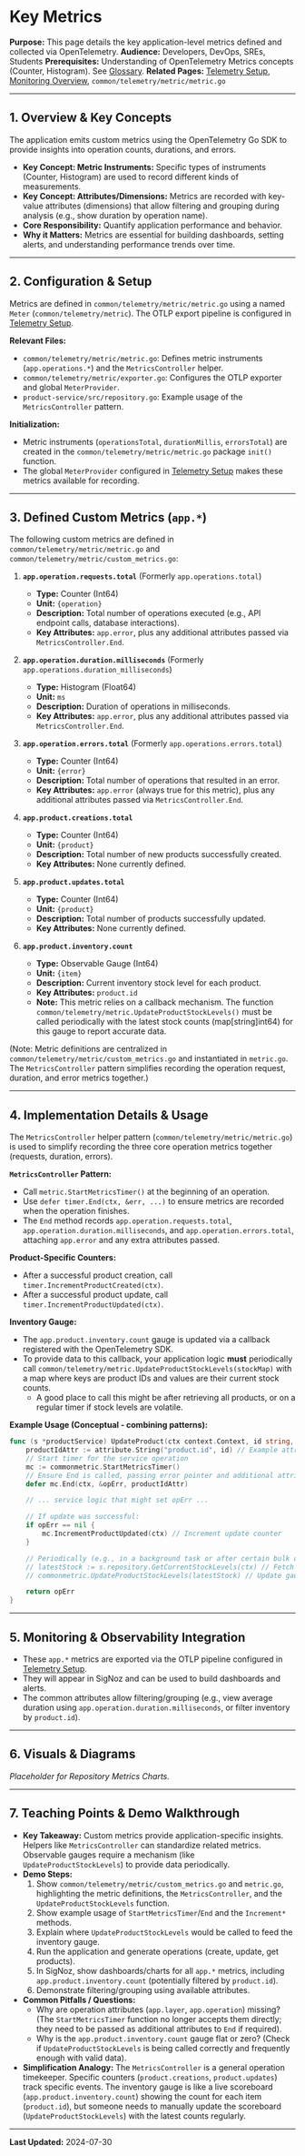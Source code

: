 # Key Metrics

**Purpose:** This page details the key application-level metrics defined and collected via OpenTelemetry.
**Audience:** Developers, DevOps, SREs, Students
**Prerequisites:** Understanding of OpenTelemetry Metrics concepts (Counter, Histogram). See [Glossary](../Glossary.md).
**Related Pages:** [Telemetry Setup](./Telemetry_Setup.md), [Monitoring Overview](./README.md), `common/telemetry/metric/metric.go`

---

## 1. Overview & Key Concepts

The application emits custom metrics using the OpenTelemetry Go SDK to provide insights into operation counts, durations, and errors.

*   **Key Concept: Metric Instruments:** Specific types of instruments (Counter, Histogram) are used to record different kinds of measurements.
*   **Key Concept: Attributes/Dimensions:** Metrics are recorded with key-value attributes (dimensions) that allow filtering and grouping during analysis (e.g., show duration by operation name).
*   **Core Responsibility:** Quantify application performance and behavior.
*   **Why it Matters:** Metrics are essential for building dashboards, setting alerts, and understanding performance trends over time.

---

## 2. Configuration & Setup

Metrics are defined in `common/telemetry/metric/metric.go` using a named `Meter` (`common/telemetry/metric`). The OTLP export pipeline is configured in [Telemetry Setup](./Telemetry_Setup.md).

**Relevant Files:**
*   `common/telemetry/metric/metric.go`: Defines metric instruments (`app.operations.*`) and the `MetricsController` helper.
*   `common/telemetry/metric/exporter.go`: Configures the OTLP exporter and global `MeterProvider`.
*   `product-service/src/repository.go`: Example usage of the `MetricsController` pattern.

**Initialization:**
*   Metric instruments (`operationsTotal`, `durationMillis`, `errorsTotal`) are created in the `common/telemetry/metric/metric.go` package `init()` function.
*   The global `MeterProvider` configured in [Telemetry Setup](./Telemetry_Setup.md) makes these metrics available for recording.

---

## 3. Defined Custom Metrics (`app.*`)

The following custom metrics are defined in `common/telemetry/metric/metric.go` and `common/telemetry/metric/custom_metrics.go`:

1.  **`app.operation.requests.total`** (Formerly `app.operations.total`)
    *   **Type:** Counter (Int64)
    *   **Unit:** `{operation}`
    *   **Description:** Total number of operations executed (e.g., API endpoint calls, database interactions).
    *   **Key Attributes:** `app.error`, plus any additional attributes passed via `MetricsController.End`.

2.  **`app.operation.duration.milliseconds`** (Formerly `app.operations.duration_milliseconds`)
    *   **Type:** Histogram (Float64)
    *   **Unit:** `ms`
    *   **Description:** Duration of operations in milliseconds.
    *   **Key Attributes:** `app.error`, plus any additional attributes passed via `MetricsController.End`.

3.  **`app.operation.errors.total`** (Formerly `app.operations.errors.total`)
    *   **Type:** Counter (Int64)
    *   **Unit:** `{error}`
    *   **Description:** Total number of operations that resulted in an error.
    *   **Key Attributes:** `app.error` (always true for this metric), plus any additional attributes passed via `MetricsController.End`.

4.  **`app.product.creations.total`**
    *   **Type:** Counter (Int64)
    *   **Unit:** `{product}`
    *   **Description:** Total number of new products successfully created.
    *   **Key Attributes:** None currently defined.

5.  **`app.product.updates.total`**
    *   **Type:** Counter (Int64)
    *   **Unit:** `{product}`
    *   **Description:** Total number of products successfully updated.
    *   **Key Attributes:** None currently defined.

6.  **`app.product.inventory.count`**
    *   **Type:** Observable Gauge (Int64)
    *   **Unit:** `{item}`
    *   **Description:** Current inventory stock level for each product.
    *   **Key Attributes:** `product.id`
    *   **Note:** This metric relies on a callback mechanism. The function `common/telemetry/metric.UpdateProductStockLevels()` must be called periodically with the latest stock counts (map[string]int64) for this gauge to report accurate data.

(Note: Metric definitions are centralized in `common/telemetry/metric/custom_metrics.go` and instantiated in `metric.go`. The `MetricsController` pattern simplifies recording the operation request, duration, and error metrics together.)

---

## 4. Implementation Details & Usage

The `MetricsController` helper pattern (`common/telemetry/metric/metric.go`) is used to simplify recording the three core operation metrics together (requests, duration, errors).

**`MetricsController` Pattern:**
*   Call `metric.StartMetricsTimer()` at the beginning of an operation.
*   Use `defer timer.End(ctx, &err, ...)` to ensure metrics are recorded when the operation finishes.
*   The `End` method records `app.operation.requests.total`, `app.operation.duration.milliseconds`, and `app.operation.errors.total`, attaching `app.error` and any extra attributes passed.

**Product-Specific Counters:**
*   After a successful product creation, call `timer.IncrementProductCreated(ctx)`.
*   After a successful product update, call `timer.IncrementProductUpdated(ctx)`.

**Inventory Gauge:**
*   The `app.product.inventory.count` gauge is updated via a callback registered with the OpenTelemetry SDK.
*   To provide data to this callback, your application logic **must** periodically call `common/telemetry/metric.UpdateProductStockLevels(stockMap)` with a map where keys are product IDs and values are their current stock counts.
    *   A good place to call this might be after retrieving all products, or on a regular timer if stock levels are volatile.

**Example Usage (Conceptual - combining patterns):**
```go
func (s *productService) UpdateProduct(ctx context.Context, id string, /*...update data...*/) (opErr error) {
    productIdAttr := attribute.String("product.id", id) // Example attribute
    // Start timer for the service operation
    mc := commonmetric.StartMetricsTimer()
    // Ensure End is called, passing error pointer and additional attributes
    defer mc.End(ctx, &opErr, productIdAttr)

    // ... service logic that might set opErr ...

    // If update was successful:
    if opErr == nil {
        mc.IncrementProductUpdated(ctx) // Increment update counter
    }

    // Periodically (e.g., in a background task or after certain bulk ops):
    // latestStock := s.repository.GetCurrentStockLevels(ctx) // Fetch current levels
    // commonmetric.UpdateProductStockLevels(latestStock) // Update gauge data source

    return opErr
}
```

---

## 5. Monitoring & Observability Integration

*   These `app.*` metrics are exported via the OTLP pipeline configured in [Telemetry Setup](./Telemetry_Setup.md).
*   They will appear in SigNoz and can be used to build dashboards and alerts.
*   The common attributes allow filtering/grouping (e.g., view average duration using `app.operation.duration.milliseconds`, or filter inventory by `product.id`).

---

## 6. Visuals & Diagrams

<!-- 
[USER ACTION REQUIRED]
Insert actual screenshot(s) from SigNoz showing time-series charts for repository metrics.
Example: A dashboard panel showing app.operations.total, app.operations.duration_milliseconds (P95), and app.operations.errors.total for the repository layer, potentially grouped by app.operation.

Example Markdown:
![Repository Metrics Dashboard Panel](../assets/images/repo_metrics_dashboard.png)
*Fig 1: Example Repository Metrics Charts from SigNoz.*
-->

*Placeholder for Repository Metrics Charts.*

---

## 7. Teaching Points & Demo Walkthrough

*   **Key Takeaway:** Custom metrics provide application-specific insights. Helpers like `MetricsController` can standardize related metrics. Observable gauges require a mechanism (like `UpdateProductStockLevels`) to provide data periodically.
*   **Demo Steps:**
    1.  Show `common/telemetry/metric/custom_metrics.go` and `metric.go`, highlighting the metric definitions, the `MetricsController`, and the `UpdateProductStockLevels` function.
    2.  Show example usage of `StartMetricsTimer`/`End` and the `Increment*` methods.
    3.  Explain where `UpdateProductStockLevels` would be called to feed the inventory gauge.
    4.  Run the application and generate operations (create, update, get products).
    5.  In SigNoz, show dashboards/charts for all `app.*` metrics, including `app.product.inventory.count` (potentially filtered by `product.id`).
    6.  Demonstrate filtering/grouping using available attributes.
*   **Common Pitfalls / Questions:**
    *   Why are operation attributes (`app.layer`, `app.operation`) missing? (The `StartMetricsTimer` function no longer accepts them directly; they need to be passed as additional attributes to `End` if required).
    *   Why is the `app.product.inventory.count` gauge flat or zero? (Check if `UpdateProductStockLevels` is being called correctly and frequently enough with valid data).
*   **Simplification Analogy:** The `MetricsController` is a general operation timekeeper. Specific counters (`product.creations`, `product.updates`) track specific events. The inventory gauge is like a live scoreboard (`app.product.inventory.count`) showing the count for each item (`product.id`), but someone needs to manually update the scoreboard (`UpdateProductStockLevels`) with the latest counts regularly.

---

**Last Updated:** 2024-07-30
